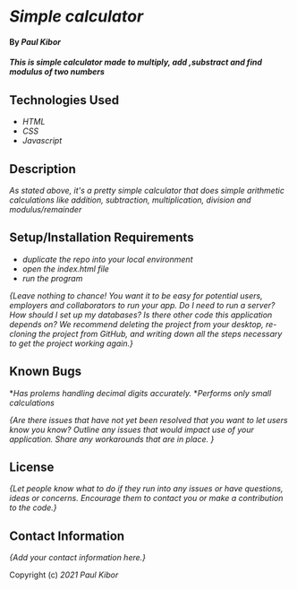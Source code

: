 # _Simple calculator_

#### By _**Paul Kibor**_

#### _This is simple calculator made to multiply, add ,substract and find modulus of two numbers_

## Technologies Used

* _HTML_
* _CSS_
* _Javascript_

## Description

_As stated above, it's a pretty simple calculator that does simple arithmetic calculations like addition, subtraction, multiplication, division and modulus/remainder_

## Setup/Installation Requirements

* _duplicate the repo into your local environment_
* _open the index.html file_
* _run the program_

_{Leave nothing to chance! You want it to be easy for potential users, employers and collaborators to run your app. Do I need to run a server? How should I set up my databases? Is there other code this application depends on? We recommend deleting the project from your desktop, re-cloning the project from GitHub, and writing down all the steps necessary to get the project working again.}_

## Known Bugs

*_Has prolems handling decimal digits accurately._
*_Performs only small calculations_

_{Are there issues that have not yet been resolved that you want to let users know you know?  Outline any issues that would impact use of your application.  Share any workarounds that are in place. }_

## License

_{Let people know what to do if they run into any issues or have questions, ideas or concerns.  Encourage them to contact you or make a contribution to the code.}_

## Contact Information

_{Add your contact information here.}_

Copyright (c) _2021_ _Paul Kibor_